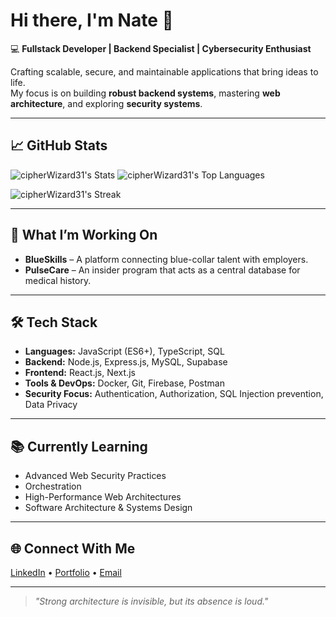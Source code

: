 # Hi there, I'm Nate 👋  

💻 **Fullstack Developer | Backend Specialist | Cybersecurity Enthusiast**  

Crafting scalable, secure, and maintainable applications that bring ideas to life.  
My focus is on building **robust backend systems**, mastering **web architecture**, and exploring **security systems**.  

---

## 📈 GitHub Stats  
![cipherWizard31's Stats](https://github-readme-stats.vercel.app/api?username=cipherWizard31&theme=vue-dark&show_icons=true&hide_border=true&count_private=true)
![cipherWizard31's Top Languages](https://github-readme-stats.vercel.app/api/top-langs/?username=cipherWizard31&theme=vue-dark&show_icons=true&hide_border=true&layout=compact)

![cipherWizard31's Streak](https://github-readme-streak-stats.herokuapp.com/?user=cipherWizard31&theme=vue-dark&hide_border=true)

---

## 🚀 What I’m Working On  
- **BlueSkills** – A platform connecting blue-collar talent with employers.  
- **PulseCare** – An insider program that acts as a central database for medical history.  

---

## 🛠 Tech Stack  
- **Languages:** JavaScript (ES6+), TypeScript, SQL  
- **Backend:** Node.js, Express.js, MySQL, Supabase  
- **Frontend:** React.js, Next.js  
- **Tools & DevOps:** Docker, Git, Firebase, Postman  
- **Security Focus:** Authentication, Authorization, SQL Injection prevention, Data Privacy  

---

## 📚 Currently Learning  
- Advanced Web Security Practices  
- Orchestration  
- High-Performance Web Architectures
- Software Architecture & Systems Design

---

## 🌐 Connect With Me  
[LinkedIn](https://linkedin.com/in/YOUR_LINK) • [Portfolio](https://portfolio-three-chi-23.vercel.app/) • [Email](mailto:nathanyidnekachew383@gmail.com)  

---

> *"Strong architecture is invisible, but its absence is loud."*
